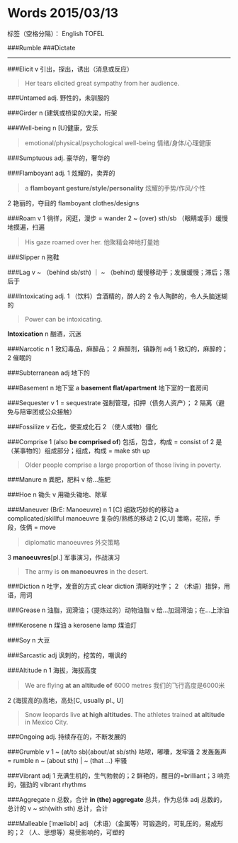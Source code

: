 # Words 2015/03/13

标签（空格分隔）： English TOFEL

###Rumble
###Dictate

---
###Elicit
v 引出，探出，诱出（消息或反应）
> Her tears elicited great sympathy from her audience.

###Untamed
adj. 野性的，未驯服的

###Girder
n (建筑或桥梁的)大梁，桁架

###Well-being
n [U]健康，安乐 
> emotional/physical/psychological well-being 情绪/身体/心理健康

###Sumptuous
adj. 豪华的，奢华的

###Flamboyant
adj. 1 炫耀的，卖弄的 
> a **flamboyant gesture/style/personality** 炫耀的手势/作风/个性

2 艳丽的，夺目的 flamboyant clothes/designs

###Roam
v 1 徜徉，闲逛，漫步 = wander 2 ~ (over) sth/sb （眼睛或手）缓慢地摸遍，扫遍
> His gaze roamed over her. 他聚精会神地打量她

###Slipper
n 拖鞋

###Lag
v ~ （behind sb/sth) ｜ ~ （behind) 缓慢移动于；发展缓慢；滞后；落后于

###Intoxicating
adj. 1 （饮料）含酒精的，醉人的 2 令人陶醉的，令人头脑迷糊的
> Power can be intoxicating.

**Intoxication** n 酗酒，沉迷

###Narcotic
n 1 致幻毒品，麻醉品； 2 麻醉剂，镇静剂
adj 1 致幻的，麻醉的； 2 催眠的

###Subterranean
adj 地下的

###Basement
n 地下室 a **basement flat/apartment** 地下室的一套房间

###Sequester
v 1 = sequestrate 强制管理，扣押（债务人资产）； 2 隔离（避免与陪审团或公众接触）

###Fossilize
v  石化，使变成化石 2 （使人或物）僵化

###Comprise
1 (also **be comprised of**) 包括，包含，构成 = consist of
2 是（某事物的）组成部分；组成，构成 = make sth up
> Older people comprise a large proportion of those living in poverty.

###Manure
n 粪肥，肥料
v 给...施肥

###Hoe
n 锄头
v 用锄头锄地、除草

###Maneuver (BrE: Manoeuvre)
n 1 [C] 细致巧妙的的移动 a complicated/skillful manoeuvre 复杂的/熟练的移动
2 [C,U] 策略，花招，手段，伎俩 = move
> diplomatic manoeuvres 外交策略

3 **manoeuvres**[pl.] 军事演习，作战演习
> The army is **on manoeuvres** in the desert.

###Diction
n 吐字，发音的方式 clear diction 清晰的吐字； 2 （术语）措辞，用语，用词

###Grease
n 油脂，润滑油；（提炼过的）动物油脂
v 给...加润滑油；在...上涂油

###Kerosene
n 煤油 a kerosene lamp 煤油灯

###Soy
n 大豆

###Sarcastic
adj 讽刺的，挖苦的，嘲讽的

###Altitude
n 1 海拔，海拔高度
> We are flying **at an altitude of** 6000 metres 我们的飞行高度是6000米

2 (海拔高的)高地，高处[C, usually pl., U]
> Snow leopards live **at high altitudes**.
> The athletes trained **at altitude** in Mexico City.

###Ongoing
adj. 持续存在的，不断发展的

###Grumble
v 1 ~ (at/to sb)(about/at sb/sth) 咕哝，嘟囔，发牢骚
2 发轰轰声 = rumble
n ~ (about sth) | ~ (that ...) 牢骚

###Vibrant
adj 1 充满生机的，生气勃勃的；2 鲜艳的，醒目的=brilliant；3 响亮的，强劲的 vibrant rhythms

###Aggregate
n 总数，合计 
        **in (the) aggregate** 总共，作为总体
adj 总数的，总计的
v ~ sth(with sth) 总计，合计

###Malleable
[ˈmæliəbl]
adj （术语）（金属等）可锻造的，可轧压的，易成形的；2 （人、思想等）易受影响的，可塑的